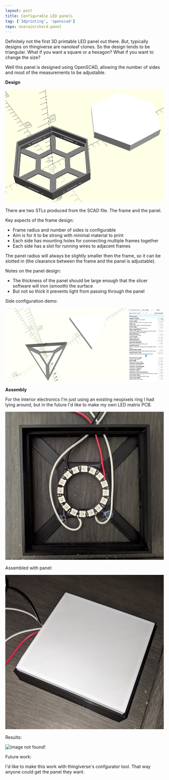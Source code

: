 ```yaml
---
layout: post
title: Configurable LED panels
tag: ['3dprinting', 'openscad']
repo: nnarain/shard-panel
---
```


Definitely not the first 3D printable LED panel out there. *But*, typically designs on thingiverse are nanoleaf clones.
So the design tends to be triangular. What if you want a square or a hexagon? What if you want to change the size?

Well this panel is designed using OpenSCAD, allowing the number of sides and most of the measurements to be adjustable.


**Design**

![image not found!](/assets/2022/03/12/hex-design.png)

There are two STLs produced from the SCAD file. The frame and the panel.

Key aspects of the frame design:

* Frame radius and number of sides is configurable
* Aim is for it to be strong with minimal material to print
* Each side has mounting holes for connecting multiple frames together
* Each side has a slot for running wires to adjacent frames

The panel radius will always be slightly smaller then the frame, so it can be slotted in (the clearance between the frame and the panel is adjustable).

Notes on the panel design:

* The thickness of the panel should be large enough that the slicer software will iron (smooth) the surface
* But not so thick it prevents light from passing through the panel


Side configuration demo:

![image not found!](/assets/2022/03/12/configuration.gif)

**Assembly**

For the interior electronics I'm just using an existing neopixels ring I had lying around, but in the future I'd like to make my own LED matrix PCB.

![image not found!](/assets/2022/03/12/interior.jpg)

Assembled with panel:

![image not found!](/assets/2022/03/12/assembled.jpg)

Results:

![image not found!](/assets/2022/03/12/much-colors.gif)

Future work:

I'd like to make this work with thingiverse's confgurator tool. That way anyone could get the panel they want.
